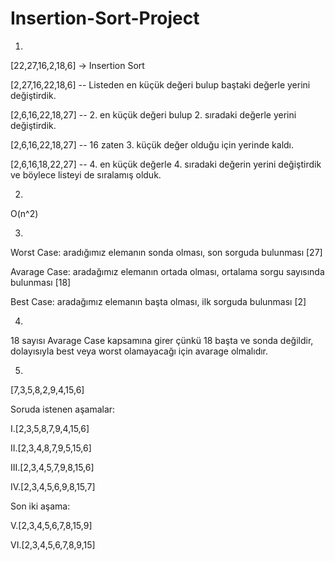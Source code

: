 # Insertion-Sort-Project


1)
[22,27,16,2,18,6] -> Insertion Sort

[2,27,16,22,18,6] -- Listeden en küçük değeri bulup baştaki değerle yerini değiştirdik.

[2,6,16,22,18,27] -- 2. en küçük değeri bulup 2. sıradaki değerle yerini değiştirdik.

[2,6,16,22,18,27] -- 16 zaten 3. küçük değer olduğu için yerinde kaldı.

[2,6,16,18,22,27] -- 4. en küçük değerle 4. sıradaki değerin yerini değiştirdik ve böylece listeyi de sıralamış olduk.

2) 
O(n^2)

3) 
Worst Case: aradığımız elemanın sonda olması, son sorguda bulunması [27]

Avarage Case: aradağımız elemanın ortada olması, ortalama sorgu sayısında bulunması [18]

Best Case: aradağımız elemanın başta olması, ilk sorguda bulunması [2]

4) 
18 sayısı Avarage Case kapsamına girer çünkü 18 başta ve sonda değildir, dolayısıyla best veya worst olamayacağı için avarage olmalıdır.

5) 
[7,3,5,8,2,9,4,15,6] 

Soruda istenen aşamalar:

I.[2,3,5,8,7,9,4,15,6]

II.[2,3,4,8,7,9,5,15,6]


III.[2,3,4,5,7,9,8,15,6]

IV.[2,3,4,5,6,9,8,15,7]

Son iki aşama:

V.[2,3,4,5,6,7,8,15,9]

VI.[2,3,4,5,6,7,8,9,15]

